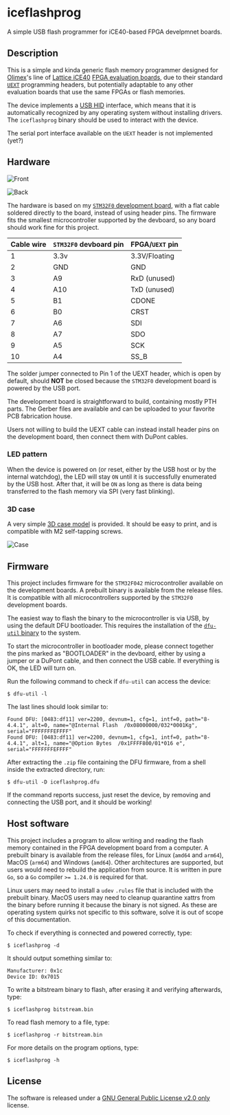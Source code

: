 # iceflashprog
A simple USB flash programmer for iCE40-based FPGA develpmnet boards.


## Description

This is a simple and kinda generic flash memory programmer designed for [Olimex](https://www.olimex.com/)'s line of [Lattice iCE40](https://www.latticesemi.com/Products/FPGAandCPLD/iCE40) [FPGA evaluation boards](https://www.olimex.com/Products/FPGA/iCE40/), due to their standard [`UEXT`](https://www.olimex.com/Products/Modules/) programming headers, but potentially adaptable to any other evaluation boards that use the same FPGAs or flash memories.

The device implements a [USB HID](https://en.wikipedia.org/wiki/USB_human_interface_device_class) interface, which means that it is automatically recognized by any operating system without installing drivers. The `iceflashprog` binary should be used to interact with the device.

The serial port interface available on the `UEXT` header is not implemented (yet?)


## Hardware

![Front](./share/images/iceflashprog-front.jpg)

![Back](./share/images/iceflashprog-back.jpg)

The hardware is based on my [`STM32F0` development board](https://rafaelmartins.com/p/stm32-usbd-devboards/#stm32f0-variant), with a flat cable soldered directly to the board, instead of using header pins. The firmware fits the smallest microcontroller supported by the devboard, so any board should work fine for this project.

| Cable wire | `STM32F0` devboard pin | FPGA/`UEXT` pin |
| ---------- | ---------------------- | --------------- |
| 1          | 3.3v                   | 3.3V/Floating   |
| 2          | GND                    | GND             |
| 3          | A9                     | RxD (unused)    |
| 4          | A10                    | TxD (unused)    |
| 5          | B1                     | CDONE           |
| 6          | B0                     | CRST            |
| 7          | A6                     | SDI             |
| 8          | A7                     | SDO             |
| 9          | A5                     | SCK             |
| 10         | A4                     | SS_B            |

The solder jumper connected to Pin 1 of the UEXT header, which is open by default, should **NOT** be closed because the `STM32F0` development board is powered by the USB port.

The development board is straightforward to build, containing mostly PTH parts. The Gerber files are available and can be uploaded to your favorite PCB fabrication house.

Users not willing to build the UEXT cable can instead install header pins on the development board, then connect them with DuPont cables.


### LED pattern

When the device is powered on (or reset, either by the USB host or by the internal watchdog), the LED will stay `ON` until it is successfully enumerated by the USB host. After that, it will be `ON` as long as there is data being transferred to the flash memory via SPI (very fast blinking).


### 3D case

A very simple [3D case model](./3d-models/) is provided. It should be easy to print, and is compatible with M2 self-tapping screws.

![Case](./share/images/iceflashprog-case.jpg)


## Firmware

This project includes firmware for the `STM32F042` microcontroller available on the development boards. A prebuilt binary is available from the release files. It is compatible with all microcontrollers supported by the `STM32F0` development boards.

The easiest way to flash the binary to the microcontroller is via USB, by using the default DFU bootloader. This requires the installation of the [`dfu-util` binary](https://dfu-util.sourceforge.net/) to the system.

To start the microcontroller in bootloader mode, please connect together the pins marked as "BOOTLOADER" in the devboard, either by using a jumper or a DuPont cable, and then connect the USB cable. If everything is OK, the LED will turn on.

Run the following command to check if `dfu-util` can access the device:
```shell
$ dfu-util -l
```

The last lines should look similar to:
```
Found DFU: [0483:df11] ver=2200, devnum=1, cfg=1, intf=0, path="8-4.4.1", alt=0, name="@Internal Flash  /0x08000000/032*0001Kg", serial="FFFFFFFEFFFF"
Found DFU: [0483:df11] ver=2200, devnum=1, cfg=1, intf=0, path="8-4.4.1", alt=1, name="@Option Bytes  /0x1FFFF800/01*016 e", serial="FFFFFFFEFFFF"
```

After extracting the `.zip` file containing the DFU firmware, from a shell inside the extracted directory, run:

```shell
$ dfu-util -D iceflashprog.dfu
```

If the command reports success, just reset the device, by removing and connecting the USB port, and it should be working!


## Host software

This project includes a program to allow writing and reading the flash memory contained in the FPGA development board from a computer. A prebuilt binary is available from the release files, for Linux (`amd64` and `arm64`), MacOS (`arm64`) and Windows (`amd64`). Other architectures are supported, but users would need to rebuild the application from source. It is written in pure `Go`, so a `Go` compiler `>= 1.24.0` is required for that.

Linux users may need to install a `udev` `.rules` file that is included with the prebuilt binary. MacOS users may need to cleanup quarantine xattrs from the binary before running it because the binary is not signed. As these are operating system quirks not specific to this software, solve it is out of scope of this documentation.

To check if everything is connected and powered correctly, type:
```shell
$ iceflashprog -d
```

It should output something similar to:
```
Manufacturer: 0x1c
Device ID: 0x7015
```

To write a bitstream binary to flash, after erasing it and verifying afterwards, type:
```shell
$ iceflashprog bitstream.bin
```

To read flash memory to a file, type:
```shell
$ iceflashprog -r bitstream.bin
```

For more details on the program options, type:
```shell
$ iceflashprog -h
```


## License

The software is released under a [GNU General Public License v2.0 only](./LICENSE) license.
